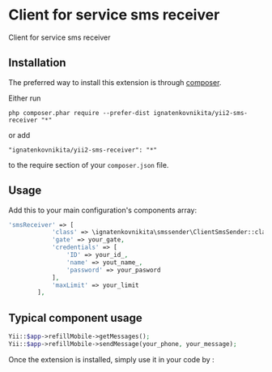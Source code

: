 Client for service sms receiver
===============================
Client for service sms receiver

Installation
------------

The preferred way to install this extension is through [composer](http://getcomposer.org/download/).

Either run

```
php composer.phar require --prefer-dist ignatenkovnikita/yii2-sms-receiver "*"
```

or add

```
"ignatenkovnikita/yii2-sms-receiver": "*"
```

to the require section of your `composer.json` file.


Usage
-----
Add this to your main configuration's components array:

```php
'smsReceiver' => [
            'class' => \ignatenkovnikita\smssender\ClientSmsSender::className(),
            'gate' => your_gate,
            'credentials' => [
                'ID' => your_id_,
                'name' => yout_name_,
                'password' => your_pasword
            ],
            'maxLimit' => your_limit
        ],
```
Typical component usage
-----------------------
```php
Yii::$app->refillMobile->getMessages();
Yii::$app->refillMobile->sendMessage(your_phone, your_message);
```
Once the extension is installed, simply use it in your code by  :